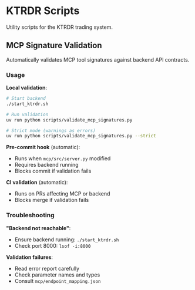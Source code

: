 # KTRDR Scripts

Utility scripts for the KTRDR trading system.

## MCP Signature Validation

Automatically validates MCP tool signatures against backend API contracts.

### Usage

**Local validation**:
```bash
# Start backend
./start_ktrdr.sh

# Run validation
uv run python scripts/validate_mcp_signatures.py

# Strict mode (warnings as errors)
uv run python scripts/validate_mcp_signatures.py --strict
```

**Pre-commit hook** (automatic):
- Runs when `mcp/src/server.py` modified
- Requires backend running
- Blocks commit if validation fails

**CI validation** (automatic):
- Runs on PRs affecting MCP or backend
- Blocks merge if validation fails

### Troubleshooting

**"Backend not reachable"**:
- Ensure backend running: `./start_ktrdr.sh`
- Check port 8000: `lsof -i:8000`

**Validation failures**:
- Read error report carefully
- Check parameter names and types
- Consult `mcp/endpoint_mapping.json`
